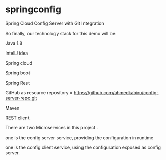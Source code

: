# springconfig
Spring Cloud Config Server with Git Integration

So finally, our technology stack for this demo will be:

Java 1.8

IntellJ idea

Spring cloud

Spring boot

Spring Rest

GitHub as resource repository  = https://github.com/ahmedkabiru/config-server-repo.git

Maven

REST client


There are two Microservices in this project .

one is the config server service, providing the configuration in runtime

one is the config client service, using the configuration exposed as config server.